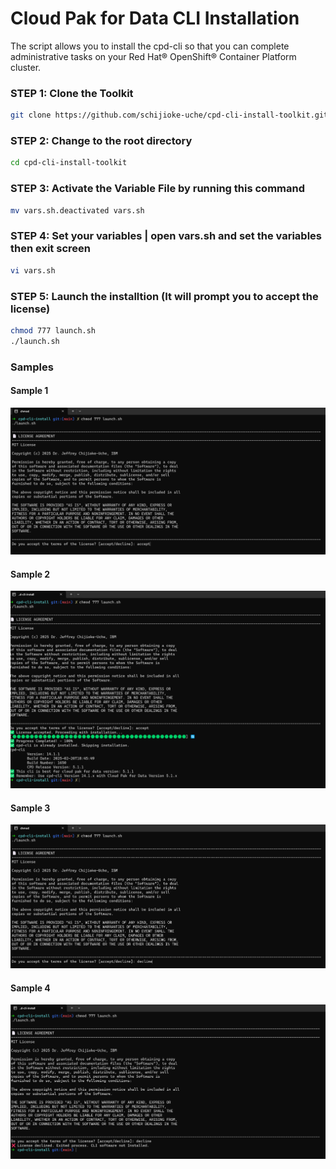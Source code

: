 # Cloud Pak for Data CLI Installation 

The script allows you to install the cpd-cli so that you can complete administrative tasks on your Red Hat® OpenShift® Container Platform cluster.

### STEP 1: Clone the Toolkit
```sh
git clone https://github.com/schijioke-uche/cpd-cli-install-toolkit.git
```

### STEP 2: Change to the root directory
```sh
cd cpd-cli-install-toolkit
```

### STEP 3: Activate the Variable File by running this command
```sh
mv vars.sh.deactivated vars.sh
```

### STEP 4: Set your variables | open vars.sh and set the variables then exit screen
```sh
vi vars.sh
```

### STEP 5: Launch the installtion (It will prompt you to accept the license)
```sh
chmod 777 launch.sh
./launch.sh
```

### Samples

#### Sample 1
![Accept License](./media/sample-1.png)

#### Sample 2
![Finished Install](./media/sample-2.png)

#### Sample 3
![Dcline License](./media/sample-3.png)

#### Sample 4
![Exit Install](./media/sample-4.png)


